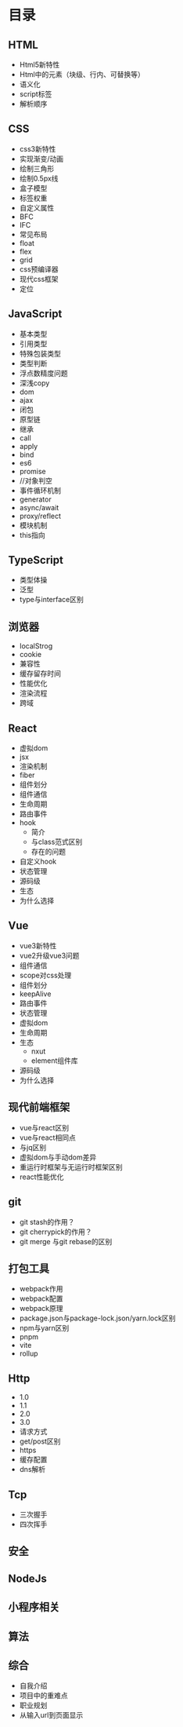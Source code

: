 # 目录

## HTML

- Html5新特性
- Html中的元素（块级、行内、可替换等）
- 语义化
- script标签
- 解析顺序

## CSS

- css3新特性
- 实现渐变/动画
- 绘制三角形
- 绘制0.5px线
- 盒子模型
- 标签权重
- 自定义属性
- BFC
- IFC
- 常见布局
- float
- flex
- grid
- css预编译器
- 现代css框架
- 定位

## JavaScript

- 基本类型
- 引用类型
- 特殊包装类型
- 类型判断
- 浮点数精度问题
- 深浅copy
- dom
- ajax
- 闭包
- 原型链
- 继承
- call
- apply
- bind
- es6
- promise
- //对象判空
- 事件循环机制
- generator
- async/await
- proxy/reflect
- 模块机制
- this指向

## TypeScript

- 类型体操
- 泛型
- type与interface区别

## 浏览器

- localStrog
- cookie
- 兼容性
- 缓存留存时间
- 性能优化
- 渲染流程
- 跨域

## React

- 虚拟dom
- jsx
- 渲染机制
- fiber
- 组件划分
- 组件通信
- 生命周期
- 路由事件
- hook
  - 简介
  - 与class范式区别
  - 存在的问题
- 自定义hook
- 状态管理
- 源码级
- 生态
- 为什么选择

## Vue

- vue3新特性
- vue2升级vue3问题
- 组件通信
- scope对css处理
- 组件划分
- keepAlive
- 路由事件
- 状态管理
- 虚拟dom
- 生命周期
- 生态
  - nxut
  - element组件库
- 源码级
- 为什么选择

## 现代前端框架

- vue与react区别
- vue与react相同点
- 与jq区别
- 虚拟dom与手动dom差异
- 重运行时框架与无运行时框架区别
- react性能优化

## git

- git stash的作用？
- git cherrypick的作用？
- git merge 与git rebase的区别

## 打包工具

- webpack作用
- webpack配置
- webpack原理
- package.json与package-lock.json/yarn.lock区别
- npm与yarn区别
- pnpm
- vite
- rollup

## Http

- 1.0
- 1.1
- 2.0
- 3.0
- 请求方式
- get/post区别
- https
- 缓存配置
- dns解析

## Tcp

- 三次握手
- 四次挥手

## 安全

## NodeJs

## 小程序相关

## 算法

## 综合

- 自我介绍
- 项目中的重难点
- 职业规划
- 从输入url到页面显示
